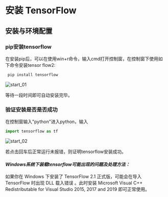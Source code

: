 # 安装 TensorFlow

## 安装与环境配置

### pip安装tensorflow

在安装pip后，可以在使用win+r命令，输入cmd打开控制窗，在控制窗下使用如下命令安装tensor flow2:

```python
 pip install tensorflow
```

![start_01](\img\start_01.png)

等待一段时间即可自动安装完毕。

### 验证安装是否是否成功

在控制窗输入"python"进入python，输入

```python
import tensorflow as tf
```

![start_02](\img\start_02.png)

若点击回车后正常运行未报错，则证明tensorflow安装成功。

#### *Windows系统下装载tensorflow可能出现的问题及处理方法：*     

如果你在 Windows 下安装了 TensorFlow 2.1 正式版，可能会在导入 TensorFlow 时出现 DLL 载入错误 。此时安装 Microsoft Visual C++ Redistributable for Visual Studio 2015, 2017 and 2019 即可正常使用。


